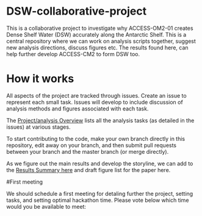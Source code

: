 # DSW-collaborative-project

This is a collaborative project to investigate why ACCESS-OM2-01 creates Dense Shelf Water (DSW) accurately along the Antarctic Shelf. This is a central repository where we can work on analysis scripts together, suggest new analysis directions, discuss figures etc. The results found here, can help further develop ACCESS-CM2 to form DSW too.


# How it works

All aspects of the project are tracked through issues. Create an issue to represent each small task. Issues will develop to include discussion of analysis methods and figures associated with each task.

The [Project/analysis Overview](https://github.com/users/willaguiar/projects/3) lists all the analysis tasks (as detailed in the issues) at various stages.

To start contributing to the code, make your own branch directly in this repository, edit away on your branch, and then submit pull requests between your branch and the master branch (or merge directly).

As we figure out the main results and develop the storyline, we can add to the [Results Summary here](https://github.com/willaguiar/DSW-collaborative-project/blob/main/Results_summary) and draft figure list for the paper here.

#First meeting

We should schedule a first meeting for detaling further the project, setting tasks, and setting optimal hackathon time.
Please vote below which time would you be available to meet:


